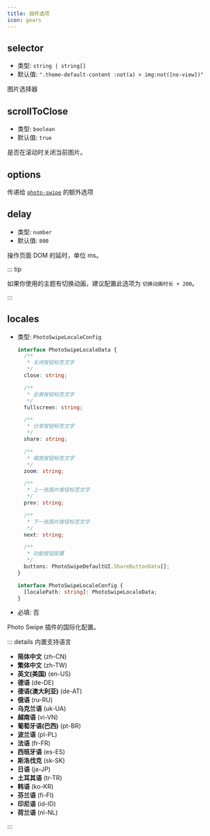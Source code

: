 ```yaml
---
title: 插件选项
icon: gears
---
```


## selector

- 类型: `string | string[]`
- 默认值: `".theme-default-content :not(a) > img:not([no-view])"`

图片选择器

## scrollToClose

- 类型: `boolean`
- 默认值: `true`

是否在滚动时关闭当前图片。

## options

传递给 [`photo-swipe`](http://photoswipe.com/) 的额外选项

## delay

- 类型: `number`
- 默认值: `800`

操作页面 DOM 的延时，单位 ms。

::: tip

如果你使用的主题有切换动画，建议配置此选项为 `切换动画时长 + 200`。

:::

## locales

- 类型: `PhotoSwipeLocaleConfig`

  ```ts
  interface PhotoSwipeLocaleData {
    /**
     * 关闭按钮标签文字
     */
    close: string;

    /**
     * 全屏按钮标签文字
     */
    fullscreen: string;

    /**
     * 分享按钮标签文字
     */
    share: string;

    /**
     * 缩放按钮标签文字
     */
    zoom: string;

    /**
     * 上一张图片按钮标签文字
     */
    prev: string;

    /**
     * 下一张图片按钮标签文字
     */
    next: string;

    /**
     * 功能按钮配置
     */
    buttons: PhotoSwipeDefaultUI.ShareButtonData[];
  }

  interface PhotoSwipeLocaleConfig {
    [localePath: string]: PhotoSwipeLocaleData;
  }
  ```

- 必填: 否

Photo Swipe 插件的国际化配置。

::: details 内置支持语言

- **简体中文** (zh-CN)
- **繁体中文** (zh-TW)
- **英文(美国)** (en-US)
- **德语** (de-DE)
- **德语(澳大利亚)** (de-AT)
- **俄语** (ru-RU)
- **乌克兰语** (uk-UA)
- **越南语** (vi-VN)
- **葡萄牙语(巴西)** (pt-BR)
- **波兰语** (pl-PL)
- **法语** (fr-FR)
- **西班牙语** (es-ES)
- **斯洛伐克** (sk-SK)
- **日语** (ja-JP)
- **土耳其语** (tr-TR)
- **韩语** (ko-KR)
- **芬兰语** (fi-FI)
- **印尼语** (id-ID)
- **荷兰语** (nl-NL)

:::
